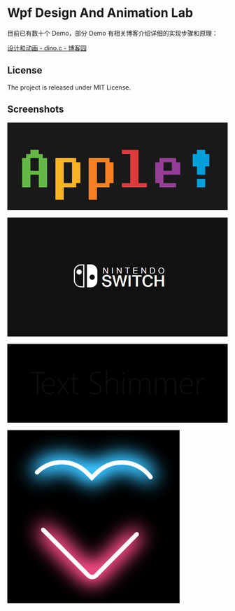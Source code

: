 # Wpf Design And Animation Lab

<!---->

目前已有数十个 Demo，部分 Demo 有相关博客介绍详细的实现步骤和原理：

[设计和动画  - dino.c - 博客园](https://www.cnblogs.com/dino623/tag/%E8%AE%BE%E8%AE%A1%E5%92%8C%E5%8A%A8%E7%94%BB/)



## License

The project is released under MIT License.

## Screenshots

![](https://github.com/DinoChan/wpf_design_and_animation_lab/blob/master/Screenshots/1.gif?raw=true)

![](https://github.com/DinoChan/wpf_design_and_animation_lab/blob/master/Screenshots/2.gif?raw=true)

![](https://github.com/DinoChan/wpf_design_and_animation_lab/blob/master/Screenshots/3.gif?raw=true)

![](https://github.com/DinoChan/wpf_design_and_animation_lab/blob/master/Screenshots/4.gif?raw=true)
